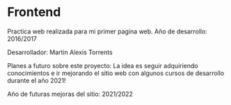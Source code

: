 # Frontend
Practica web realizada para mi primer pagina web.
Año de desarrollo: 2016/2017

Desarrollador: Martin Alexis Torrents

Planes a futuro sobre este proyecto: La idea es seguir adquiriendo conocimientos e ir mejorando el sitio web con algunos cursos de desarrollo durante el año 2021!

Año de futuras mejoras del sitio: 2021/2022
